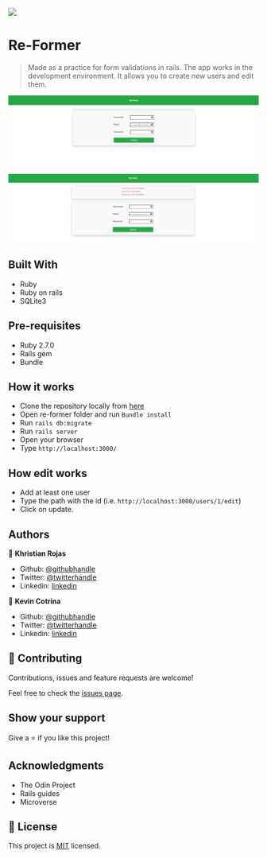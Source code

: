 ![](https://img.shields.io/badge/Microverse-blueviolet)

# Re-Former

> Made as a practice for form validations in rails. The app works in the development environment. It allows you to create new users and edit them.


![screenshot](app/assets/images/screenshot1.png)

![screenshot](app/assets/images/screenshot2.png)

## Built With

- Ruby
- Ruby on rails
- SQLite3

## Pre-requisites

- Ruby 2.7.0
- Rails gem
- Bundle

## How it works

- Clone the repository locally from [here](https://github.com/karmaester/re-former)
- Open re-former folder and run `Bundle install`
- Run `rails db:migrate`
- Run `rails server`
- Open your browser
- Type `http://localhost:3000/`

## How edit works

- Add at least one user
- Type the path with the id (i.e. `http://localhost:3000/users/1/edit`)
- Click on update.

## Authors

👤 **Khristian Rojas**

- Github: [@githubhandle](https://github.com/karmaester)
- Twitter: [@twitterhandle](https://twitter.com/karmaendlich)
- Linkedin: [linkedin](https://www.linkedin.com/in/khristian-rojas/)

👤 **Kevin Cotrina**

- Github: [@githubhandle](https://github.com/kcotrinam)
- Twitter: [@twitterhandle](https://twitter.com/KevinCot12)
- Linkedin: [linkedin](https://www.linkedin.com/in/kevin-cotrina-6208b7149/)


## 🤝 Contributing

Contributions, issues and feature requests are welcome!

Feel free to check the [issues page](https://github.com/karmaester/re-former/issues).

## Show your support

Give a ⭐️ if you like this project!

## Acknowledgments

- The Odin Project
- Rails guides
- Microverse

## 📝 License

This project is [MIT](lic.url) licensed.
